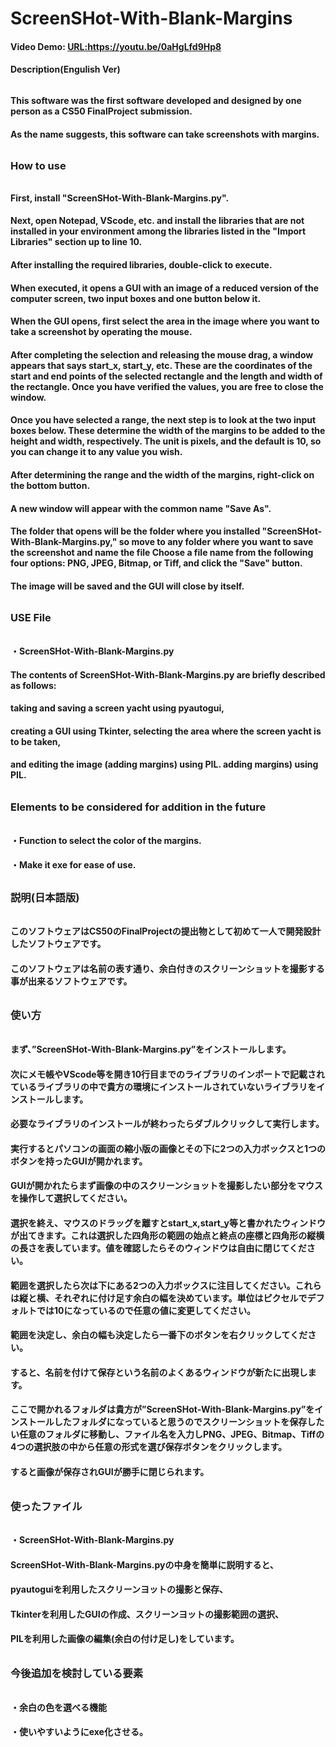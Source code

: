 # ScreenSHot-With-Blank-Margins
#### Video Demo:  <URL:https://youtu.be/0aHgLfd9Hp8>
#### Description(Engulish Ver)
######
#### This software was the first software developed and designed by one person as a CS50 FinalProject submission.
#### As the name suggests, this software can take screenshots with margins.
######
### How to use
######
#### First, install "ScreenSHot-With-Blank-Margins.py".
#### Next, open Notepad, VScode, etc. and install the libraries that are not installed in your environment among the libraries listed in the "Import Libraries" section up to line 10.
#### After installing the required libraries, double-click to execute.
#### When executed, it opens a GUI with an image of a reduced version of the computer screen, two input boxes and one button below it.
#### When the GUI opens, first select the area in the image where you want to take a screenshot by operating the mouse.
#### After completing the selection and releasing the mouse drag, a window appears that says start_x, start_y, etc. These are the coordinates of the start and end points of the selected rectangle and the length and width of the rectangle. Once you have verified the values, you are free to close the window.
#### Once you have selected a range, the next step is to look at the two input boxes below. These determine the width of the margins to be added to the height and width, respectively. The unit is pixels, and the default is 10, so you can change it to any value you wish.
#### After determining the range and the width of the margins, right-click on the bottom button.
#### A new window will appear with the common name "Save As".
#### The folder that opens will be the folder where you installed "ScreenSHot-With-Blank-Margins.py," so move to any folder where you want to save the screenshot and name the file Choose a file name from the following four options: PNG, JPEG, Bitmap, or Tiff, and click the "Save" button.
#### The image will be saved and the GUI will close by itself.
######
### USE File
######
#### ・ScreenSHot-With-Blank-Margins.py
#### The contents of ScreenSHot-With-Blank-Margins.py are briefly described as follows:
#### taking and saving a screen yacht using pyautogui,
#### creating a GUI using Tkinter, selecting the area where the screen yacht is to be taken,
#### and editing the image (adding margins) using PIL. adding margins) using PIL.
######
### Elements to be considered for addition in the future
######
#### ・Function to select the color of the margins.
#### ・Make it exe for ease of use.
##
### 説明(日本語版)
######
#### このソフトウェアはCS50のFinalProjectの提出物として初めて一人で開発設計したソフトウェアです。
#### このソフトウェアは名前の表す通り、余白付きのスクリーンショットを撮影する事が出来るソフトウェアです。
######
### 使い方
######
#### まず、”ScreenSHot-With-Blank-Margins.py”をインストールします。
#### 次にメモ帳やVScode等を開き10行目までのライブラリのインポートで記載されているライブラリの中で貴方の環境にインストールされていないライブラリをインストールします。
#### 必要なライブラリのインストールが終わったらダブルクリックして実行します。
#### 実行するとパソコンの画面の縮小版の画像とその下に2つの入力ボックスと1つのボタンを持ったGUIが開かれます。
#### GUIが開かれたらまず画像の中のスクリーンショットを撮影したい部分をマウスを操作して選択してください。
#### 選択を終え、マウスのドラッグを離すとstart_x,start_y等と書かれたウィンドウが出てきます。これは選択した四角形の範囲の始点と終点の座標と四角形の縦横の長さを表しています。値を確認したらそのウィンドウは自由に閉じてください。
#### 範囲を選択したら次は下にある2つの入力ボックスに注目してください。これらは縦と横、それぞれに付け足す余白の幅を決めています。単位はピクセルでデフォルトでは10になっているので任意の値に変更してください。
#### 範囲を決定し、余白の幅も決定したら一番下のボタンを右クリックしてください。
#### すると、名前を付けて保存という名前のよくあるウィンドウが新たに出現します。
#### ここで開かれるフォルダは貴方が”ScreenSHot-With-Blank-Margins.py”をインストールしたフォルダになっていると思うのでスクリーンショットを保存したい任意のフォルダに移動し、ファイル名を入力しPNG、JPEG、Bitmap、Tiffの4つの選択肢の中から任意の形式を選び保存ボタンをクリックします。
#### すると画像が保存されGUIが勝手に閉じられます。
######
### 使ったファイル
######
#### ・ScreenSHot-With-Blank-Margins.py
#### ScreenSHot-With-Blank-Margins.pyの中身を簡単に説明すると、
#### pyautoguiを利用したスクリーンヨットの撮影と保存、
#### Tkinterを利用したGUIの作成、スクリーンヨットの撮影範囲の選択、
#### PILを利用した画像の編集(余白の付け足し)をしています。
######
### 今後追加を検討している要素
######
#### ・余白の色を選べる機能
#### ・使いやすいようにexe化させる。